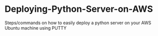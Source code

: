 # Deploying-Python-Server-on-AWS
Steps/commands on how to easily deploy a python server on your AWS Ubuntu machine using PUTTY 
